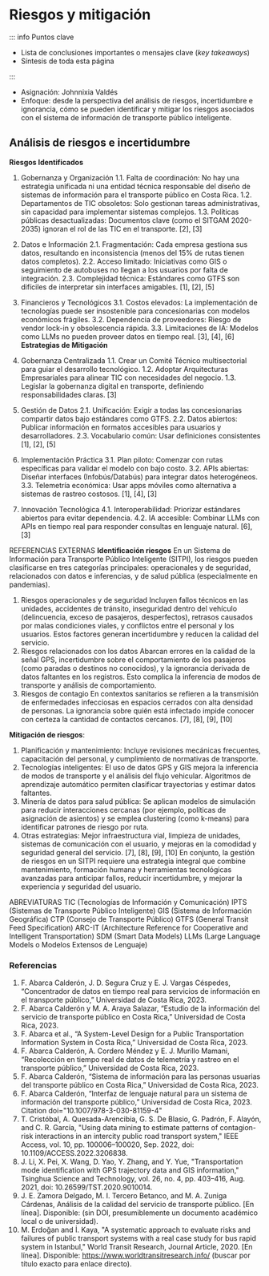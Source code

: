 # Riesgos y mitigación

::: info Puntos clave

- Lista de conclusiones importantes o mensajes clave (_key takeaways_)
- Síntesis de toda esta página

:::

- Asignación: Johnnixia Valdés
- Enfoque: desde la perspectiva del análisis de riesgos, incertidumbre e ignorancia, cómo se pueden identificar y mitigar los riesgos asociados con el sistema de información de transporte público inteligente.

## Análisis de riesgos e incertidumbre

**Riesgos Identificados**
1.	Gobernanza y Organización
1.1.	Falta de coordinación: No hay una estrategia unificada ni una entidad técnica responsable del diseño de sistemas de información para el     transporte público en Costa Rica.
1.2.	 Departamentos de TIC obsoletos: Solo gestionan tareas administrativas, sin capacidad para implementar sistemas complejos.
1.3.	Políticas públicas desactualizadas: Documentos clave (como el SITGAM 2020-2035) ignoran el rol de las TIC en el transporte. [2], [3]
2.	Datos e Información
2.1.	Fragmentación: Cada empresa gestiona sus datos, resultando en inconsistencia (menos del 15% de rutas tienen datos completos).
2.2.	Acceso limitado: Iniciativas como GIS o seguimiento de autobuses no llegan a los usuarios por falta de integración.
2.3.	Complejidad técnica: Estándares como GTFS son difíciles de interpretar sin interfaces amigables. [1], [2], [5]
3.	Financieros y Tecnológicos
3.1.	Costos elevados: La implementación de tecnologías puede ser insostenible para concesionarias con modelos económicos frágiles.
3.2.	Dependencia de proveedores: Riesgo de vendor lock-in y obsolescencia rápida.
3.3.	Limitaciones de IA: Modelos como LLMs no pueden proveer datos en tiempo real.  [3], [4], [6]
**Estrategias de Mitigación**
1.	Gobernanza Centralizada
1.1.	Crear un Comité Técnico multisectorial para guiar el desarrollo tecnológico.
1.2.	Adoptar Arquitecturas Empresariales para alinear TIC con necesidades del negocio.
1.3.	Legislar la gobernanza digital en transporte, definiendo responsabilidades claras. [3]
2.	Gestión de Datos
2.1.	Unificación: Exigir a todas las concesionarias compartir datos bajo estándares como GTFS.
2.2.	Datos abiertos: Publicar información en formatos accesibles para usuarios y desarrolladores.
2.3.	Vocabulario común: Usar definiciones consistentes [1], [2], [5]

3.	Implementación Práctica
3.1.	Plan piloto: Comenzar con rutas específicas para validar el modelo con bajo costo.
3.2.	APIs abiertas: Diseñar interfaces (Infobús/Databús) para integrar datos heterogéneos.
3.3.	Telemetría económica: Usar apps móviles como alternativa a sistemas de rastreo costosos. [1], [4], [3]

4.	Innovación Tecnológica
4.1.	Interoperabilidad: Priorizar estándares abiertos para evitar dependencia.
4.2.	IA accesible: Combinar LLMs con APIs en tiempo real para responder consultas en lenguaje natural. [6], [3]

REFERENCIAS EXTERNAS 
**Identificación riesgos**
En un Sistema de Información para Transporte Público Inteligente (SITPI), los riesgos pueden clasificarse en tres categorías principales: operacionales y de seguridad, relacionados con datos e inferencias, y de salud pública (especialmente en pandemias).
1.	Riesgos operacionales y de seguridad
Incluyen fallos técnicos en las unidades, accidentes de tránsito, inseguridad dentro del        vehículo (delincuencia, exceso de pasajeros, desperfectos), retrasos causados por malas condiciones viales, y conflictos entre el           personal y los usuarios. Estos factores generan incertidumbre y reducen la calidad del servicio.
2.	Riesgos relacionados con los datos
Abarcan errores en la calidad de la señal GPS, incertidumbre sobre el comportamiento de los       pasajeros (como paradas o destinos no conocidos), y la ignorancia derivada de datos faltantes en los registros. Esto complica la            inferencia de modos de transporte y análisis de comportamiento.
3.	Riesgos de contagio
En contextos sanitarios se refieren a la transmisión de enfermedades infecciosas en espacios cerrados con alta   densidad de personas. La ignorancia sobre quién está infectado impide conocer con certeza la cantidad de contactos cercanos. [7], [8], [9], [10]

**Mitigación de riesgos**:
1.	Planificación y mantenimiento: Incluye revisiones mecánicas frecuentes, capacitación del personal, y cumplimiento de normativas de     transporte.
2.	Tecnologías inteligentes: El uso de datos GPS y GIS mejora la inferencia de modos de transporte y el análisis del flujo vehicular.     Algoritmos de aprendizaje automático permiten clasificar trayectorias y estimar datos faltantes.
3.	Minería de datos para salud pública: Se aplican modelos de simulación para reducir interacciones cercanas (por ejemplo, políticas de   asignación de asientos) y se emplea clustering (como k-means) para identificar patrones de riesgo por ruta.
4.	Otras estrategias: Mejor infraestructura vial, limpieza de unidades, sistemas de comunicación con el usuario, y mejoras en la          comodidad y seguridad general del servicio.  [7], [8], [9], [10]
En conjunto, la gestión de riesgos en un SITPI requiere una estrategia integral que combine mantenimiento, formación humana y herramientas tecnológicas avanzadas para anticipar fallos, reducir incertidumbre, y mejorar la experiencia y seguridad del usuario.

ABREVIATURAS
TIC (Tecnologías de Información y Comunicación)
IPTS (Sistemas de Transporte Público Inteligente)
GIS (Sistema de Información Geográfica)
CTP (Consejo de Transporte Público)
GTFS (General Transit Feed Specification)
ARC-IT (Architecture Reference for Cooperative and Intelligent Transportation)
SDM (Smart Data Models)
LLMs (Large Language Models o Modelos Extensos de Lenguaje)



### Referencias

<Citation doi="10.1007/978-3-030-81159-4" />

1. F. Abarca Calderón, J. D. Segura Cruz y E. J. Vargas Céspedes, “Concentrador de datos en tiempo real para servicios de información en el transporte público,” Universidad de Costa Rica, 2023.
2. F. Abarca Calderón y M. A. Araya Salazar, “Estudio de la información del servicio de transporte público en Costa Rica,” Universidad de Costa Rica, 2023.
3. F. Abarca et al., “A System-Level Design for a Public Transportation Information System in Costa Rica,” Universidad de Costa Rica, 2023.
4. F. Abarca Calderón, A. Cordero Méndez y E. J. Murillo Mamani, “Recolección en tiempo real de datos de telemetría y rastreo en el transporte público,” Universidad de Costa Rica, 2023.
5. F. Abarca Calderón, “Sistema de información para las personas usuarias del transporte público en Costa Rica,” Universidad de Costa Rica, 2023.
6. F. Abarca Calderón, “Interfaz de lenguaje natural para un sistema de información del transporte público,” Universidad de Costa Rica, 2023. Citation doi="10.1007/978-3-030-81159-4" 
7. T. Cristóbal, A. Quesada-Arencibia, G. S. De Blasio, G. Padrón, F. Alayón, and C. R. García, "Using data mining to estimate patterns of contagion-risk interactions in an intercity public road transport system," IEEE Access, vol. 10, pp. 100006–100020, Sep. 2022, doi: 10.1109/ACCESS.2022.3206838.
8. J. Li, X. Pei, X. Wang, D. Yao, Y. Zhang, and Y. Yue, "Transportation mode identification with GPS trajectory data and GIS information," Tsinghua Science and Technology, vol. 26, no. 4, pp. 403–416, Aug. 2021, doi: 10.26599/TST.2020.9010014.
9. J. E. Zamora Delgado, M. I. Tercero Betanco, and M. A. Zuniga Cárdenas, Análisis de la calidad del servicio de transporte público. [En línea]. Disponible: (sin DOI, presumiblemente un documento académico local o de universidad).
10. M. Erdoğan and İ. Kaya, "A systematic approach to evaluate risks and failures of public transport systems with a real case study for bus rapid system in Istanbul," World Transit Research, Journal Article, 2020. [En línea]. Disponible: https://www.worldtransitresearch.info/ (buscar por título exacto para enlace directo).

